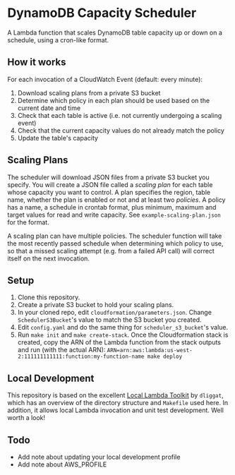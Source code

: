 # DynamoDB Capacity Scheduler

A Lambda function that scales DynamoDB table capacity up or down on a schedule, using a cron-like format.

## How it works

For each invocation of a CloudWatch Event (default: every minute):

1. Download scaling plans from a private S3 bucket
2. Determine which policy in each plan should be used based on the current date and time
3. Check that each table is active (i.e. not currently undergoing a scaling event)
4. Check that the current capacity values do not already match the policy
5. Update the table's capacity

## Scaling Plans

The scheduler will download JSON files from a private S3 bucket you specify. You will create a JSON file called a _scaling plan_ for each table whose capacity you want to control. A plan specifies the region,  table name, whether the plan is enabled or not and at least two _policies_. A policy has a name, a schedule in crontab format, plus minimum, maximum and target values for read and write capacity. See `example-scaling-plan.json` for the format.

A scaling plan can have multiple policies. The scheduler function will take the most recently passed schedule when determining which policy to use, so that a missed scaling attempt (e.g. from a failed API call) will correct itself on the next invocation.

## Setup
1. Clone this repository. 
2. Create a private S3 bucket to hold your scaling plans.
3. In your cloned repo, edit `cloudformation/parameters.json`. Change `SchedulerS3Bucket`'s value to match the S3 bucket you created. 
4. Edit `config.yaml` and do the same thing for `scheduler_s3_bucket`'s value.
5. Run `make init` and `make create-stack`. Once the Cloudformation stack is created, copy the ARN of the Lambda function from the stack outputs and run (with the actual ARN):
`ARN=arn:aws:lambda:us-west-2:111111111111:function:my-function-name make deploy`

## Local Development
This repository is based on the excellent [Local Lambda Toolkit](https://github.com/dliggat/local-lambda-toolkit) by `dliggat`, which has an overview of the directory structure and `Makefile` used here. In addition, it allows local Lambda invocation and unit test development. Well worth a look!

## Todo
* Add note about updating your local development profile
* Add note about AWS_PROFILE

